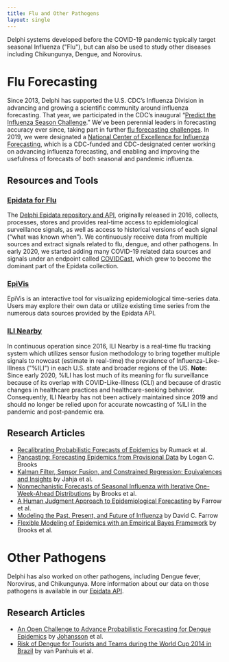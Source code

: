 ```yaml
---
title: Flu and Other Pathogens
layout: single
---
```


Delphi systems developed before the COVID-19 pandemic typically target seasonal Influenza ("Flu"), but can also be used to study other diseases including Chikungunya, Dengue, and Norovirus.

# Flu Forecasting

Since 2013, Delphi has supported the U.S. CDC’s Influenza Division in advancing and growing a scientific community around influenza forecasting. That year, we participated in the CDC’s inaugural “[Predict the Influenza Season Challenge](https://www.cdc.gov/flu/news/predict-flu-challenge.htm).” We’ve been perennial leaders in forecasting accuracy ever since, taking part in further [flu forecasting challenges](https://www.cdc.gov/flu/weekly/flusight/about-flu-forecasting.htm). In 2019, we were designated a [National Center of Excellence for Influenza Forecasting](https://delphi.cmu.edu/about/center-of-excellence/), which is a CDC-funded and CDC-designated center working on advancing influenza forecasting, and enabling and improving the usefulness of forecasts of both seasonal and pandemic influenza.

## Resources and Tools

### [Epidata for Flu](https://cmu-delphi.github.io/delphi-epidata/)
The [Delphi Epidata repository and API](https://cmu-delphi.github.io/delphi-epidata/), originally released in 2016, collects, processes, stores and provides real-time access to epidemiological surveillance signals, as well as access to historical versions of each signal (“what was known when”). We continuously receive data from multiple sources and extract signals related to flu, dengue, and other pathogens. In early 2020, we started adding many COVID-19 related data sources and signals under an endpoint called [COVIDCast](https://cmu-delphi.github.io/delphi-epidata/api/covidcast.html), which grew to become the dominant part of the Epidata collection.

### [EpiVis](https://delphi.cmu.edu/epivis/)
EpiVis is an interactive tool for visualizing epidemiological time-series data. Users may explore their own data or utilize existing time series from the numerous data sources provided by the Epidata API.

### [ILI Nearby](https://delphi.cmu.edu/nowcast/)
In continuous operation since 2016, ILI Nearby is a real-time flu tracking system which utilizes sensor fusion methodology to bring together multiple signals to nowcast (estimate in real-time) the prevalence of Influenza-Like-Illness ("%ILI") in each U.S. state and broader regions of the US. **Note:** Since early 2020, %ILI has lost much of its meaning for flu surveillance because of its overlap with COVID-Like-Illness (CLI) and because of drastic changes in healthcare practices and healthcare-seeking behavior. Consequently, ILI Nearby has not been actively maintained since 2019 and should no longer be relied upon for accurate nowcasting of %ILI in the pandemic and post-pandemic era.

## Research Articles
- [Recalibrating Probabilistic Forecasts of Epidemics](https://arxiv.org/abs/2112.06305) by Rumack et al.
- [Pancasting: Forecasting Epidemics from Provisional Data](https://delphi.cmu.edu/~lcbrooks/brooks2020pancasting.pdf) by Logan C. Brooks
- [Kalman Filter, Sensor Fusion, and Constrained Regression: Equivalences and Insights](https://papers.nips.cc/paper/2019/hash/b522259710151f8cc7870b970b4e0930-Abstract.html) by Jahja et al.
- [Nonmechanistic Forecasts of Seasonal Influenza with Iterative One-Week-Ahead Distributions](https://journals.plos.org/ploscompbiol/article?id=10.1371/journal.pcbi.1006134) by Brooks et al.
- [A Human Judgment Approach to Epidemiological Forecasting](https://journals.plos.org/ploscompbiol/article?id=10.1371/journal.pcbi.1005248) by Farrow et al.
- [Modeling the Past, Present, and Future of Influenza](https://delphi.cmu.edu/~dfarrow/thesis.pdf) by David C. Farrow
- [Flexible Modeling of Epidemics with an Empirical Bayes Framework](https://journals.plos.org/ploscompbiol/article?id=10.1371/journal.pcbi.1004382) by Brooks et al.

# Other Pathogens

Delphi has also worked on other pathogens, including Dengue fever, Norovirus, and Chikungunya. More information about our data on those pathogens is available in our [Epidata API](https://cmu-delphi.github.io/delphi-epidata/api/README.html).

## Research Articles
- [An Open Challenge to Advance Probabilistic Forecasting for Dengue Epidemics](https://www.pnas.org/doi/full/10.1073/pnas.1909865116) by [Johansson](https://www.pnas.org/doi/full/10.1073/pnas.1909865116#con1) et al.
- [Risk of Dengue for Tourists and Teams during the World Cup 2014 in Brazil](https://www.ncbi.nlm.nih.gov/pmc/articles/PMC4120682/) by van Panhuis et al. 

